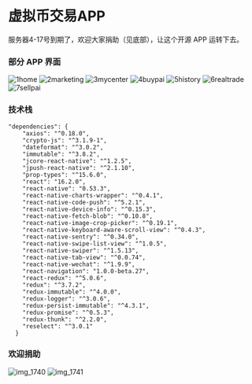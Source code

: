 # 虚拟币交易APP

服务器4-17号到期了，欢迎大家捐助（见底部），让这个开源 APP 运转下去。

### 部分 APP 界面 

![1home](https://user-images.githubusercontent.com/2621619/37186748-9d46828a-230c-11e8-8587-9719d3abc5a7.jpeg)
![2marketing](https://user-images.githubusercontent.com/2621619/37186749-9d807dfa-230c-11e8-8d8e-a39a08a6abb4.jpeg)
![3mycenter](https://user-images.githubusercontent.com/2621619/37186750-9db1b7e4-230c-11e8-85e9-cd0fc1e161a5.jpeg)
![4buypai](https://user-images.githubusercontent.com/2621619/37186751-9dde9b1a-230c-11e8-9c19-a110de482209.jpeg)
![5history](https://user-images.githubusercontent.com/2621619/37186752-9e0e1cbe-230c-11e8-98fb-fa2c55a927d7.jpeg)
![6realtrade](https://user-images.githubusercontent.com/2621619/37186753-9e3eb7d4-230c-11e8-9e47-a00ac4322b69.jpeg)
![7sellpai](https://user-images.githubusercontent.com/2621619/37186754-9e7344cc-230c-11e8-94c1-4a2fa0566cee.jpeg)

### 技术栈
```
"dependencies": {
    "axios": "^0.18.0",
    "crypto-js": "^3.1.9-1",
    "dateformat": "^3.0.2",
    "immutable": "^3.8.2",
    "jcore-react-native": "^1.2.5",
    "jpush-react-native": "^2.1.10",
    "prop-types": "^15.6.0",
    "react": "16.2.0",
    "react-native": "0.53.3",
    "react-native-charts-wrapper": "^0.4.1",
    "react-native-code-push": "^5.2.1",
    "react-native-device-info": "^0.15.3",
    "react-native-fetch-blob": "^0.10.8",
    "react-native-image-crop-picker": "^0.19.1",
    "react-native-keyboard-aware-scroll-view": "^0.4.3",
    "react-native-sentry": "^0.34.0",
    "react-native-swipe-list-view": "^1.0.5",
    "react-native-swiper": "^1.5.13",
    "react-native-tab-view": "^0.0.74",
    "react-native-wechat": "^1.9.9",
    "react-navigation": "1.0.0-beta.27",
    "react-redux": "^5.0.6",
    "redux": "^3.7.2",
    "redux-immutable": "^4.0.0",
    "redux-logger": "^3.0.6",
    "redux-persist-immutable": "^4.3.1",
    "redux-promise": "^0.5.3",
    "redux-thunk": "^2.2.0",
    "reselect": "^3.0.1"
  }
```

### 欢迎捐助

![img_1740](https://user-images.githubusercontent.com/2621619/37186912-6c34fb1c-230d-11e8-9e59-966473cb16a4.jpg)
![img_1741](https://user-images.githubusercontent.com/2621619/37187176-ad5381e4-230e-11e8-9e0f-00e5422d1baf.jpg)
